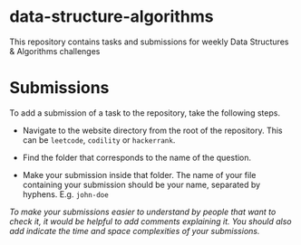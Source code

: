 # data-structure-algorithms
This repository contains tasks and submissions for weekly Data Structures &amp; Algorithms challenges


# Submissions

To add a submission of a task to the repository, take the following steps.

- Navigate to the website directory from the root of the repository. This can be `leetcode`, `codility` or `hackerrank`.

- Find the folder that corresponds to the name of the question.

- Make your submission inside that folder. The name of your file containing your submission should be your name, separated by hyphens. E.g. `john-doe`

*To make your submissions easier to understand by people that want to check it, it would be helpful to add comments explaining it. You should also add indicate the time and space complexities of your submissions.*

